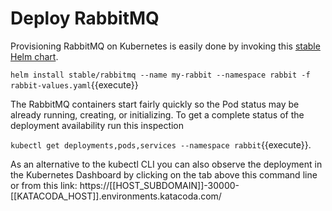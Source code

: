 # Deploy RabbitMQ #

Provisioning RabbitMQ on Kubernetes is easily done by invoking this [stable Helm chart](https://github.com/helm/charts/tree/master/stable/rabbitmq).

`helm install stable/rabbitmq --name my-rabbit --namespace rabbit -f rabbit-values.yaml`{{execute}}

The RabbitMQ containers start fairly quickly so the Pod status may be already running, creating, or initializing. To get a complete status of the deployment availability run this inspection

`kubectl get deployments,pods,services --namespace rabbit`{{execute}}.

As an alternative to the kubectl CLI you can also observe the deployment in the Kubernetes Dashboard by clicking on the tab above this command line or from this link: https://[[HOST_SUBDOMAIN]]-30000-[[KATACODA_HOST]].environments.katacoda.com/
